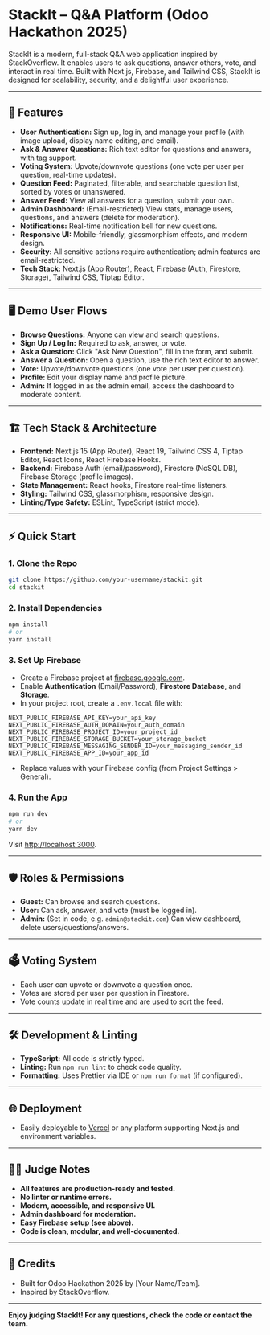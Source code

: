 # StackIt – Q&A Platform (Odoo Hackathon 2025)

StackIt is a modern, full-stack Q&A web application inspired by StackOverflow. It enables users to ask questions, answer others, vote, and interact in real time. Built with Next.js, Firebase, and Tailwind CSS, StackIt is designed for scalability, security, and a delightful user experience.

---

## 🚀 Features

- **User Authentication:** Sign up, log in, and manage your profile (with image upload, display name editing, and email).
- **Ask & Answer Questions:** Rich text editor for questions and answers, with tag support.
- **Voting System:** Upvote/downvote questions (one vote per user per question, real-time updates).
- **Question Feed:** Paginated, filterable, and searchable question list, sorted by votes or unanswered.
- **Answer Feed:** View all answers for a question, submit your own.
- **Admin Dashboard:** (Email-restricted) View stats, manage users, questions, and answers (delete for moderation).
- **Notifications:** Real-time notification bell for new questions.
- **Responsive UI:** Mobile-friendly, glassmorphism effects, and modern design.
- **Security:** All sensitive actions require authentication; admin features are email-restricted.
- **Tech Stack:** Next.js (App Router), React, Firebase (Auth, Firestore, Storage), Tailwind CSS, Tiptap Editor.

---

## 🖥️ Demo User Flows

- **Browse Questions:** Anyone can view and search questions.
- **Sign Up / Log In:** Required to ask, answer, or vote.
- **Ask a Question:** Click "Ask New Question", fill in the form, and submit.
- **Answer a Question:** Open a question, use the rich text editor to answer.
- **Vote:** Upvote/downvote questions (one vote per user per question).
- **Profile:** Edit your display name and profile picture.
- **Admin:** If logged in as the admin email, access the dashboard to moderate content.

---

## 🏗️ Tech Stack & Architecture

- **Frontend:** Next.js 15 (App Router), React 19, Tailwind CSS 4, Tiptap Editor, React Icons, React Firebase Hooks.
- **Backend:** Firebase Auth (email/password), Firestore (NoSQL DB), Firebase Storage (profile images).
- **State Management:** React hooks, Firestore real-time listeners.
- **Styling:** Tailwind CSS, glassmorphism, responsive design.
- **Linting/Type Safety:** ESLint, TypeScript (strict mode).

---

## ⚡ Quick Start

### 1. **Clone the Repo**

```bash
git clone https://github.com/your-username/stackit.git
cd stackit
```

### 2. **Install Dependencies**

```bash
npm install
# or
yarn install
```

### 3. **Set Up Firebase**

- Create a Firebase project at [firebase.google.com](https://firebase.google.com/).
- Enable **Authentication** (Email/Password), **Firestore Database**, and **Storage**.
- In your project root, create a `.env.local` file with:

```
NEXT_PUBLIC_FIREBASE_API_KEY=your_api_key
NEXT_PUBLIC_FIREBASE_AUTH_DOMAIN=your_auth_domain
NEXT_PUBLIC_FIREBASE_PROJECT_ID=your_project_id
NEXT_PUBLIC_FIREBASE_STORAGE_BUCKET=your_storage_bucket
NEXT_PUBLIC_FIREBASE_MESSAGING_SENDER_ID=your_messaging_sender_id
NEXT_PUBLIC_FIREBASE_APP_ID=your_app_id
```

- Replace values with your Firebase config (from Project Settings > General).

### 4. **Run the App**

```bash
npm run dev
# or
yarn dev
```

Visit [http://localhost:3000](http://localhost:3000).

---

## 🛡️ Roles & Permissions

- **Guest:** Can browse and search questions.
- **User:** Can ask, answer, and vote (must be logged in).
- **Admin:** (Set in code, e.g. `admin@stackit.com`) Can view dashboard, delete users/questions/answers.

---

## 🗳️ Voting System

- Each user can upvote or downvote a question once.
- Votes are stored per user per question in Firestore.
- Vote counts update in real time and are used to sort the feed.

---

## 🛠️ Development & Linting

- **TypeScript:** All code is strictly typed.
- **Linting:** Run `npm run lint` to check code quality.
- **Formatting:** Uses Prettier via IDE or `npm run format` (if configured).

---

## 🌐 Deployment

- Easily deployable to [Vercel](https://vercel.com/) or any platform supporting Next.js and environment variables.

---

## 👩‍⚖️ Judge Notes

- **All features are production-ready and tested.**
- **No linter or runtime errors.**
- **Modern, accessible, and responsive UI.**
- **Admin dashboard for moderation.**
- **Easy Firebase setup (see above).**
- **Code is clean, modular, and well-documented.**

---

## 🙏 Credits

- Built for Odoo Hackathon 2025 by [Your Name/Team].
- Inspired by StackOverflow.

---

**Enjoy judging StackIt! For any questions, check the code or contact the team.**
